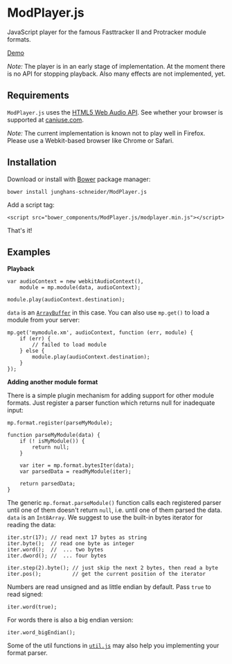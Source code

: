 ModPlayer.js
============

JavaScript player for the famous Fasttracker II and Protracker module formats.

[Demo](http://jsfiddle.net/junghans_schneider/vhBja/embedded/result/)

*Note:* The player is in an early stage of implementation. At the moment there is no API for stopping playback. Also many effects are not implemented, yet.

Requirements
------------

`ModPlayer.js` uses the [HTML5 Web Audio API](https://developer.mozilla.org/en-US/docs/Web/API/Web_Audio_API). See whether your browser is supported at [caniuse.com](http://caniuse.com/#feat=audio-api).

*Note:* The current implementation is known not to play well in Firefox. Please use a Webkit-based browser like Chrome or Safari.

Installation
------------

Download or install with [Bower](http://bower.io/) package manager:

    bower install junghans-schneider/ModPlayer.js
    
Add a script tag:

    <script src="bower_components/ModPlayer.js/modplayer.min.js"></script>

That's it!

Examples
--------

**Playback**

	var audioContext = new webkitAudioContext(),
		module = mp.module(data, audioContext);
    
    module.play(audioContext.destination);

`data` is an [`ArrayBuffer`](https://developer.mozilla.org/en-US/docs/Web/API/ArrayBuffer) in this case. You can also use `mp.get()` to load a module from your server:

	mp.get('mymodule.xm', audioContext, function (err, module) {
		if (err) {
		    // failed to load module
		} else {
			module.play(audioContext.destination);
		}
	});

**Adding another module format**

There is a simple plugin mechanism for adding support for other module formats. Just register a parser function which returns null for inadequate input:

	mp.format.register(parseMyModule);

	function parseMyModule(data) {
	    if (! isMyModule()) {
	        return null;
	    }
	    
	    var iter = mp.format.bytesIter(data);
	    var parsedData = readMyModule(iter);
	    
	    return parsedData;
	}

The generic `mp.format.parseModule()` function calls each registered parser until one of them doesn't return `null`, i.e. until one of them parsed the data. `data` is an `Int8Array`. We suggest to use the built-in bytes iterator for reading the data:

	iter.str(17); // read next 17 bytes as string
	iter.byte();  // read one byte as integer
	iter.word();  //  ... two bytes
	iter.dword(); //  ... four bytes
	
	iter.step(2).byte(); // just skip the next 2 bytes, then read a byte
	iter.pos();          // get the current position of the iterator
	
Numbers are read unsigned and as little endian by default. Pass `true` to read signed:

    iter.word(true);

For words there is also a big endian version:

    iter.word_bigEndian();

Some of the util functions in [`util.js`](https://github.com/junghans-schneider/ModPlayer.js/blob/master/src/util.js) may also help you implementing your format parser.
